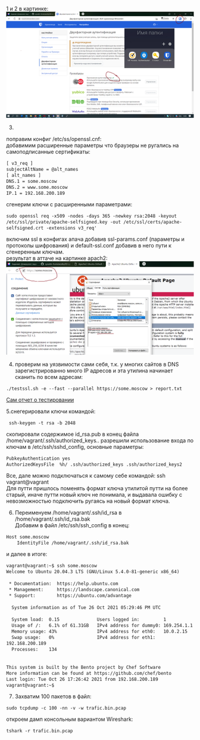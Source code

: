 1 и 2  в картинке:  
![answer in picture](https://github.com/Serg2123/devops-netology/blob/main/bitwarden.png)
  
3.  
поправим конфиг /etc/ss/openssl.cnf:  
добавимим расширенные параметры что браузеры не ругались на самоподписанные сертификаты:  
```
[ v3_req ]  
subjectAltName = @alt_names  
[ alt_names ]  
DNS.1 = some.moscow  
DNS.2 = www.some.moscow  
IP.1 = 192.168.200.189  
```
сгенерим ключи c расширенными параметрами:  
```
sudo openssl req -x509 -nodes -days 365 -newkey rsa:2048 -keyout /etc/ssl/private/apache-selfsigned.key -out /etc/ssl/certs/apache-selfsigned.crt -extensions v3_req'  
```
включим ssl в конфигах апача добавив ssl-params.conf (параметры и протоколы шифрования) и default-ssl.conf добавив в него пути к сгенеренным ключам.  
результат в аттаче на картинке apach2:  
![answer in picture](https://github.com/Serg2123/devops-netology/blob/main/apache2.png)
  
4. проверим на уязвимости сами себя, т.к. у многих сайтов в DNS зарегистрированно много IP адресов и эта утилина начинает сканить по всем адресам:  
```
./testssl.sh -e --fast --parallel https://some.moscow > report.txt  
```
[Сам отчет о тестировании](https://github.com/Serg2123/devops-netology/blob/main/report.txt)

5.снегерировали ключи командой:  
```
 ssh-keygen -t rsa -b 2048  
```
скопировали содержимое id_rsa.pub в конец файла /home/vagrant/.ssh/authorized_keys..
разрешили использование входа по ключам в /etc/ssh/sshd_config, основные параметры:
```
PubkeyAuthentication yes
AuthorizedKeysFile	%h/ .ssh/authorized_keys .ssh/authorized_keys2
```
Все, дале можно подключаться к самому себе командой: ssh vagrant@vagrant  
Для путти пришлось поменять формат ключа утилитой путти на более старый, иначе путти новый ключ не понимала, и выдавала ошибку с невозможностью подключить ругаясь на новый формат ключа.  
  
6. Переименуем /home/vagrant/.ssh/id_rsa в /home/vagrant/.ssh/id_rsa.bak  
Добавим в файл /etc/ssh/ssh_config в конец:  
```
Host some.moscow
    IdentityFile /home/vagrant/.ssh/id_rsa.bak  
```
и далее в итоге:  
```
vagrant@vagrant:~$ ssh some.moscow
Welcome to Ubuntu 20.04.3 LTS (GNU/Linux 5.4.0-81-generic x86_64)

 * Documentation:  https://help.ubuntu.com
 * Management:     https://landscape.canonical.com
 * Support:        https://ubuntu.com/advantage

  System information as of Tue 26 Oct 2021 05:29:46 PM UTC

  System load:  0.15              Users logged in:         1
  Usage of /:   6.1% of 61.31GB   IPv4 address for dummy0: 169.254.1.1
  Memory usage: 43%               IPv4 address for eth0:   10.0.2.15
  Swap usage:   0%                IPv4 address for eth1:   192.168.200.189
  Processes:    134


This system is built by the Bento project by Chef Software
More information can be found at https://github.com/chef/bento
Last login: Tue Oct 26 17:26:42 2021 from 192.168.200.189
vagrant@vagrant:~$
```
7. Захватим 100 пакетов в файл:  
```
sudo tcpdump -c 100 -nn -v -w trafic.bin.pcap  
```
откроем дамп консольным вариантом Wireshark:  
```
tshark -r trafic.bin.pcap  
```


